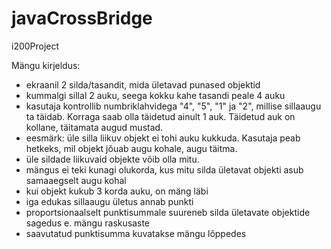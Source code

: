 ﻿# javaCrossBridge
i200Project

Mängu kirjeldus:
- ekraanil 2 silda/tasandit, mida ületavad punased objektid
- kummalgi sillal 2 auku, seega kokku kahe tasandi peale 4 auku
- kasutaja kontrollib numbriklahvidega "4", "5", "1" ja "2", millise sillaaugu ta täidab. Korraga saab olla täidetud ainult 1 auk. Täidetud auk on kollane, täitamata augud mustad.
- eesmärk: üle silla liikuv objekt ei tohi auku kukkuda. Kasutaja peab hetkeks, mil objekt jõuab augu kohale, augu täitma.
- üle sildade liikuvaid objekte võib olla mitu.
- mängus ei teki kunagi olukorda, kus mitu silda ületavat objekti asub samaaegselt augu kohal
- kui objekt kukub 3 korda auku, on mäng läbi
- iga edukas sillaaugu ületus annab punkti
- proportsionaalselt punktisummale suureneb silda ületavate objektide sagedus e. mängu raskusaste
- saavutatud punktisumma kuvatakse mängu lõppedes